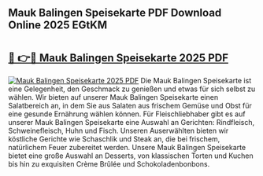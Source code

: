 ## Mauk Balingen Speisekarte PDF Download Online 2025 EGtKM

# <h2><a href="http://gcdtckg.nevu.top/?p=Mauk+Balingen+Speisekarte">🔗 👉🔴 Mauk Balingen Speisekarte 2025 PDF</a></h2>

[![Mauk Balingen Speisekarte 2025 PDF](https://i.imgur.com/dBaPXMq.png)](http://gcdtckg.nevu.top/?p=Mauk+Balingen+Speisekarte)
Die Mauk Balingen Speisekarte ist eine Gelegenheit, den Geschmack zu genießen und etwas für sich selbst zu wählen. Wir bieten auf unserer Mauk Balingen Speisekarte einen Salatbereich an, in dem Sie aus Salaten aus frischem Gemüse und Obst für eine gesunde Ernährung wählen können. Für Fleischliebhaber gibt es auf unserer Mauk Balingen Speisekarte eine Auswahl an Gerichten: Rindfleisch, Schweinefleisch, Huhn und Fisch. Unseren Auserwählten bieten wir köstliche Gerichte wie Schaschlik und Steak an, die bei frischem, natürlichem Feuer zubereitet werden. Unsere Mauk Balingen Speisekarte bietet eine große Auswahl an Desserts, von klassischen Torten und Kuchen bis hin zu exquisiten Crème Brûlée und Schokoladenbonbons.
